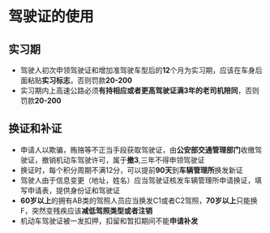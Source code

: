 # 驾驶证的使用

## 实习期
+ 驾驶人初次申领驾驶证和增加准驾驶车型后的**12**个月为实习期，应该在车身后面粘贴**实习标志**，否则罚款**20-200**
+ 实习期内上高速公路必须**有持相应或者更高驾驶证满3年的老司机陪同**，否则罚款**20-200**

## 换证和补证
+ 申请人以欺骗，贿赂等不正当手段获取驾驶证，由**公安部交通管理部门**收缴驾驶证，撤销机动车驾驶许可，属于**撤3**,三年不得申领驾驶证
+ 换证时，每个积分周期不满12分，可以提前**90天**到**车辆管理所**换发新证
+ 驾驶人由于信息变更（地址，姓名）应当驾驶证核发车辆管理所申请换证，填写申请表，提供身份证和驾驶证
+ **60岁以上**的拥有AB类的驾照人员应当换发C1或者C2驾照，**70岁以上**只能换F，突然变残疾应该**减低驾照类型或者注销**
+ 机动车驾驶证被一发扣押，扣留和暂扣期间不能**申请补发**